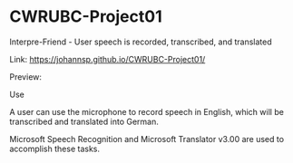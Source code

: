 # CWRUBC-Project01
Interpre-Friend - User speech is recorded, transcribed, and translated

Link:
https://johannsp.github.io/CWRUBC-Project01/

Preview:


Use

A user can use the microphone to record speech in English, which will be transcribed and translated into German.

Microsoft Speech Recognition and Microsoft Translator v3.00 are used to accomplish these tasks.
